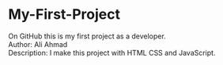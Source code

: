 # My-First-Project
On GitHub this is my first project as a developer.
<br/>
Author: Ali Ahmad
<br/>
Description: I make this project with HTML CSS and JavaScript.
